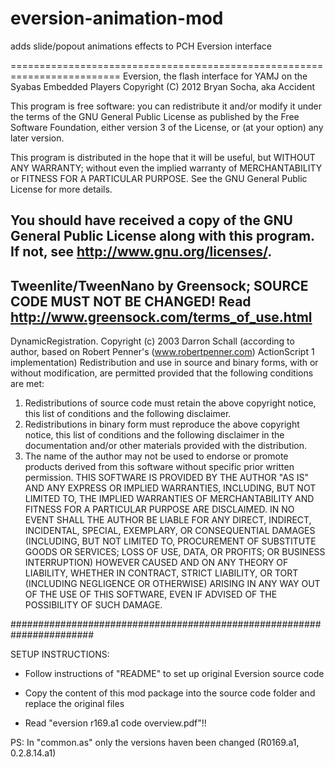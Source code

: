eversion-animation-mod
======================

adds slide/popout animations effects to PCH Eversion interface

=========================================================================
Eversion, the flash interface for YAMJ on the Syabas Embedded Players
Copyright (C) 2012  Bryan Socha, aka Accident

This program is free software: you can redistribute it and/or modify
it under the terms of the GNU General Public License as published by
the Free Software Foundation, either version 3 of the License, or
(at your option) any later version.

This program is distributed in the hope that it will be useful,
but WITHOUT ANY WARRANTY; without even the implied warranty of
MERCHANTABILITY or FITNESS FOR A PARTICULAR PURPOSE.  See the
GNU General Public License for more details.

You should have received a copy of the GNU General Public License
along with this program.  If not, see <http://www.gnu.org/licenses/>.
----------------------------------------------------------------------
Tweenlite/TweenNano by Greensock; SOURCE CODE MUST NOT BE CHANGED!
Read http://www.greensock.com/terms_of_use.html
----------------------------------------------------------------------
DynamicRegistration. Copyright (c) 2003 Darron Schall (according to author, based on Robert Penner's (www.robertpenner.com) ActionScript 1 implementation)
Redistribution and use in source and binary forms, with or without modification, are permitted provided that the following conditions are met:
   1. Redistributions of source code must retain the above copyright notice, this list of conditions and the following disclaimer.
   2. Redistributions in binary form must reproduce the above copyright notice, this list of conditions and the following disclaimer in the documentation and/or other materials provided with the distribution.
   3. The name of the author may not be used to endorse or promote products derived from this software without specific prior written permission.
THIS SOFTWARE IS PROVIDED BY THE AUTHOR "AS IS" AND ANY EXPRESS OR IMPLIED WARRANTIES, INCLUDING, BUT NOT LIMITED TO, THE IMPLIED WARRANTIES OF MERCHANTABILITY AND FITNESS FOR A PARTICULAR PURPOSE ARE DISCLAIMED. IN NO EVENT SHALL THE AUTHOR BE LIABLE FOR ANY DIRECT, INDIRECT, INCIDENTAL, SPECIAL, EXEMPLARY, OR CONSEQUENTIAL DAMAGES (INCLUDING, BUT NOT LIMITED TO, PROCUREMENT OF SUBSTITUTE GOODS OR SERVICES; LOSS OF USE, DATA, OR PROFITS; OR BUSINESS INTERRUPTION) HOWEVER CAUSED AND ON ANY THEORY OF LIABILITY, WHETHER IN CONTRACT, STRICT LIABILITY, OR TORT (INCLUDING NEGLIGENCE OR OTHERWISE) ARISING IN ANY WAY OUT OF THE USE OF THIS SOFTWARE, EVEN IF ADVISED OF THE POSSIBILITY OF SUCH DAMAGE.

#######################################################################

SETUP INSTRUCTIONS:

- Follow instructions of "README" to set up original Eversion source code

- Copy the content of this mod package into the source code folder
  and replace the original files
  
- Read "eversion r169.a1 code overview.pdf"!!


PS: In "common.as" only the versions haven been changed (R0169.a1, 0.2.8.14.a1)
